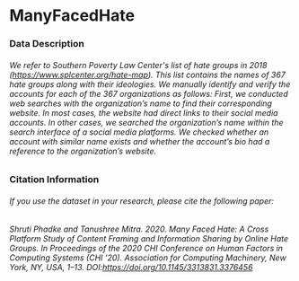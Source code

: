 # ManyFacedHate

### Data Description

###### We refer to Southern Poverty Law Center's list of hate groups in 2018 (https://www.splcenter.org/hate-map). This list contains the names of 367 hate groups along with their ideologies. We manually identify and verify the accounts for each of the 367 organizations as follows: First, we conducted web searches with the organization’s name to find their corresponding website. In most cases, the website had direct links to their social media accounts. In other cases, we searched the organization’s name within the search interface of a social media platforms. We checked whether an account with similar name exists and whether the account’s bio had a reference to the organization’s website.   


### Citation Information
###### If you use the dataset in your research, please cite the following paper:
###### Shruti Phadke and Tanushree Mitra. 2020. Many Faced Hate: A Cross Platform Study of Content Framing and Information Sharing by Online Hate Groups. In Proceedings of the 2020 CHI Conference on Human Factors in Computing Systems (CHI ’20). Association for Computing Machinery, New York, NY, USA, 1–13. DOI:https://doi.org/10.1145/3313831.3376456
